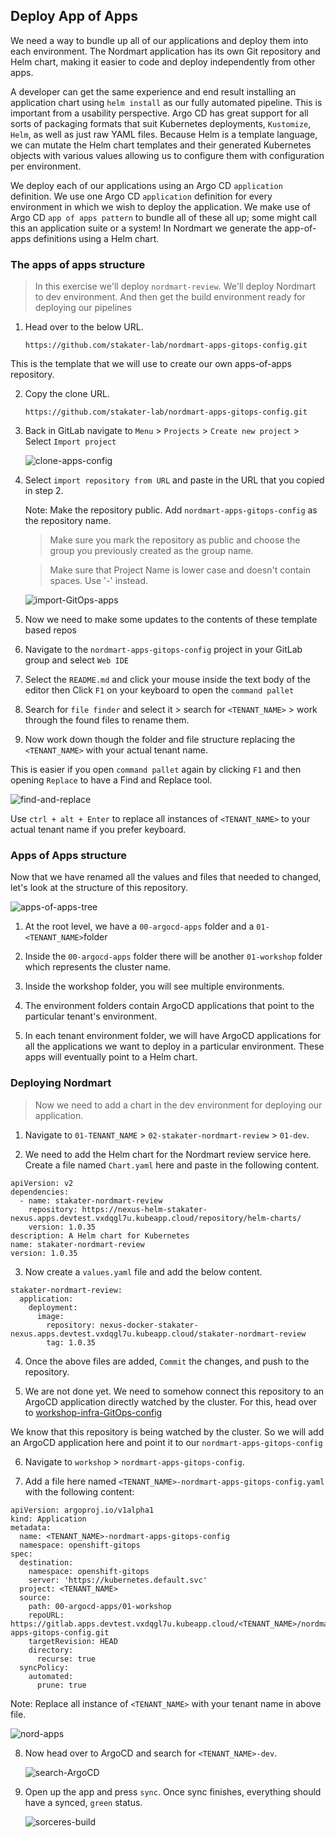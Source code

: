 ## Deploy App of Apps

We need a way to bundle up all of our applications and deploy them into each environment. The Nordmart application has its own Git repository and Helm chart, making it easier to code and deploy independently from other apps.

A developer can get the same experience and end result installing an application chart using `helm install` as our fully automated pipeline. This is important from a usability perspective. Argo CD has great support for all sorts of packaging formats that suit Kubernetes deployments, `Kustomize`, `Helm`, as well as just raw YAML files. Because Helm is a template language, we can mutate the Helm chart templates and their generated Kubernetes objects with various values allowing us to configure them with configuration per environment.

We deploy each of our applications using an Argo CD `application` definition. We use one Argo CD `application` definition for every environment in which we wish to deploy the application. We make use of Argo CD `app of apps pattern` to bundle all of these all up; some might call this an application suite or a system! In Nordmart we generate the app-of-apps definitions using a Helm chart.

### The apps of apps structure

> In this exercise we'll deploy `nordmart-review`. We'll deploy Nordmart to dev environment. And then get the build environment ready for deploying our pipelines

1. Head over to the below URL.

   ```https://github.com/stakater-lab/nordmart-apps-gitops-config.git```
    
This is the template that we will use to create our own apps-of-apps repository.
 

2. Copy the clone URL.

   ```https://github.com/stakater-lab/nordmart-apps-gitops-config.git```
 

3. Back in GitLab navigate to `Menu` > `Projects` > `Create new project` > Select `Import project`

   ![clone-apps-config](images/clone-apps-config.png)


4. Select `import repository from URL` and paste in the URL that you copied in step 2. 

   Note: Make the repository public. Add `nordmart-apps-gitops-config` as the repository name. 
   > Make sure you mark the repository as public and choose the group you previously created as the group name.

   > Make sure that Project Name is lower case and doesn't contain spaces. Use '-' instead.

   ![import-GitOps-apps](images/import-gitops-apps.png)

5. Now we need to make some updates to the contents of these template based repos

6. Navigate to the `nordmart-apps-gitops-config` project in your GitLab group and select `Web IDE`

7. Select the `README.md` and click your mouse inside the text body of the editor then Click `F1` on your keyboard to open the `command pallet` 

8. Search for `file finder` and select it > search for `<TENANT_NAME>` > work through the found files to rename them.

9. Now work down though the folder and file structure replacing the `<TENANT_NAME>` with your actual tenant name.  

  This is easier if you open `command pallet` again by clicking `F1` and then opening `Replace` to have a Find and Replace tool.

   ![find-and-replace](images/find-and-replace.png)

  Use `ctrl + alt + Enter` to replace all instances of `<TENANT_NAME>` to your actual tenant name if you prefer keyboard.


### Apps of Apps structure

Now that we have renamed all the values and files that needed to changed, let's look at the structure of this repository.

  ![apps-of-apps-tree](images/apps-of-apps-tree.png)

1. At the root level, we have a `00-argocd-apps` folder and a `01-<TENANT_NAME>`folder

2. Inside the `00-argocd-apps` folder there will be another `01-workshop` folder which represents the cluster name.

3. Inside the workshop folder, you will see multiple environments.

4. The environment folders contain ArgoCD applications that point to the particular tenant's environment.

5. In each tenant environment folder, we will have ArgoCD applications for all the applications we want to deploy in a particular environment. These apps will eventually point to a Helm chart.


### Deploying Nordmart


> Now we need to add a chart in the dev environment for deploying our application.

1. Navigate to `01-TENANT_NAME` > `02-stakater-nordmart-review` > `01-dev`.

2. We need to add the Helm chart for the Nordmart review service here. Create a file named `Chart.yaml` here and paste in the following content.

```
apiVersion: v2
dependencies:
  - name: stakater-nordmart-review
    repository: https://nexus-helm-stakater-nexus.apps.devtest.vxdqgl7u.kubeapp.cloud/repository/helm-charts/
    version: 1.0.35
description: A Helm chart for Kubernetes
name: stakater-nordmart-review
version: 1.0.35

```

3. Now create a `values.yaml` file and add the below content. 

```
stakater-nordmart-review:
  application:
    deployment:
      image:
        repository: nexus-docker-stakater-nexus.apps.devtest.vxdqgl7u.kubeapp.cloud/stakater-nordmart-review
        tag: 1.0.35

```
4. Once the above files are added, `Commit` the changes, and push to the repository.

5. We are not done yet. We need to somehow connect this repository to an ArgoCD application directly watched by the cluster. For this, head over to [workshop-infra-GitOps-config](https://gitlab.apps.devtest.vxdqgl7u.kubeapp.cloud/stakater/workshop-infra-gitops-config)

We know that this repository is being watched by the cluster. So we will add an ArgoCD application here and point it to our `nordmart-apps-gitops-config`

6. Navigate to `workshop` > `nordmart-apps-gitops-config`.
 
7. Add a file here named `<TENANT_NAME>-nordmart-apps-gitops-config.yaml` with the following content:

```
apiVersion: argoproj.io/v1alpha1
kind: Application
metadata:
  name: <TENANT_NAME>-nordmart-apps-gitops-config
  namespace: openshift-gitops
spec:
  destination:
    namespace: openshift-gitops
    server: 'https://kubernetes.default.svc'
  project: <TENANT_NAME>
  source:
    path: 00-argocd-apps/01-workshop
    repoURL: https://gitlab.apps.devtest.vxdqgl7u.kubeapp.cloud/<TENANT_NAME>/nordmart-apps-gitops-config.git
    targetRevision: HEAD
    directory:
      recurse: true
  syncPolicy:
    automated:
      prune: true

```
Note: Replace all instance of `<TENANT_NAME>` with your tenant name in above file.

![nord-apps](images/nord-apps.png)

8. Now head over to ArgoCD and search for `<TENANT_NAME>-dev`.


   ![search-ArgoCD](images/sorcerers-dev.png)


9. Open up the app and press `sync`. Once sync finishes, everything should have a synced, `green` status. 


   ![sorceres-build](images/sorcerers-build.png)
